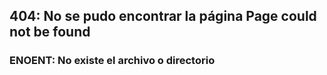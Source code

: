 ## 404: No se pudo encontrar la página Page could not be found
### ENOENT: No existe el archivo o directorio
